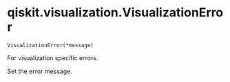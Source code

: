 # qiskit.visualization.VisualizationError



`VisualizationError(*message)`

For visualization specific errors.

Set the error message.
